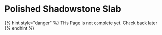 # Polished Shadowstone Slab

{% hint style="danger" %}
This Page is not complete yet. Check back later
{% endhint %}


